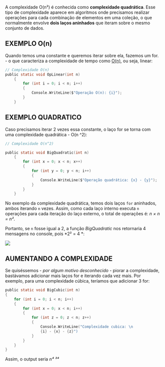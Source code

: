 A complexidade O(n²) é conhecida como **complexidade quadrática**. Esse tipo de complexidade aparece em algoritmos onde precisamos realizar operações para cada combinação de elementos em uma coleção, o que normalmente envolve **dois laços aninhados** que iteram sobre o mesmo conjunto de dados.

## EXEMPLO O(n)
Quando temos uma constante e queremos iterar sobre ela, fazemos um for. - o que caracteriza a complexidade de tempo como [O(n)](O(n).md), ou seja, linear: 

```c sharp
// Complexidade O(n)
public static void OpLinear(int n) 
	{
		for (int i = 0; i < n; i++) 
		{
			Console.WriteLine($"Operação O(n): {i}");
		}
	}
```

## EXEMPLO QUADRATICO
Caso precisamos iterar 2 vezes essa constante, o laço for se torna com uma complexidade quadrática - O(n ^2):

```c sharp
// Complexidade O(n^2)

public static void BigQuadratic(int n)
	{
		for (int x = 0; x < n; x++)
		{
			for (int y = 0; y < n; i++)
			{
				Console.WriteLine($"Operação quadrática: {x} - {y}");
			}
		}
	}
```

No exemplo da complexidade quadrática, temos dois laços `for` aninhados, ambos iterando `n` vezes. Assim, como cada laço interno executa `n` operações para cada iteração do laço externo, o total de operações é:
*n × n = n²*. 

Portanto, se `n` fosse igual a 2, a função *BigQuadratic* nos retornaria 4 mensagens no console, pois *2² = 4 *:

![](../../../Images/Programming%20Concepts/Big%20O%20Notation/Pasted%20image%2020241113215338.png)


## AUMENTANDO A COMPLEXIDADE
Se quiséssemos - *por algum motivo desconhecido* - piorar a complexidade, bastávamos adicionar mais laços for e iterando cada vez mais. Por exemplo, para uma complexidade cúbica, teríamos que adicionar 3 for:

```c sharp
public static void BigCubic(int n) 
{
	for (int i = 0; i < n; i++)
	{
		for (int x = 0; x < n; i++)
		{
			for (int z = 0; z < n; z++)
			{
				Console.WriteLine("Complexidade cubica: \n
				{i} - {x} - {z}")
			}
		}
	}
}
```

Assim, o output seria *n⁴*
*³⁴*